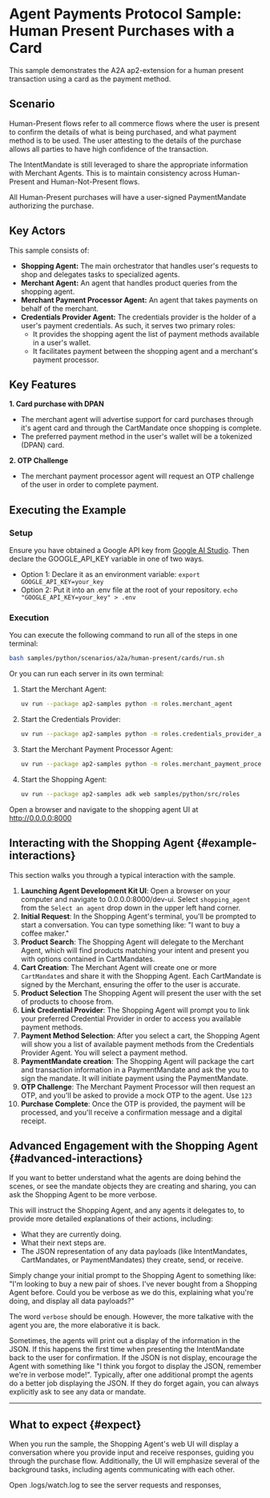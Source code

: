# Agent Payments Protocol Sample: Human Present Purchases with a Card

This sample demonstrates the A2A ap2-extension for a human present transaction
using a card as the payment method.

## Scenario

Human-Present flows refer to all commerce flows where the user is present to
confirm the details of what is being purchased, and what payment method is to be
used. The user attesting to the details of the purchase allows all parties to
have high confidence of the transaction.

The IntentMandate is still leveraged to share the appropriate information with
Merchant Agents. This is to maintain consistency across Human-Present and
Human-Not-Present flows.

All Human-Present purchases will have a user-signed PaymentMandate authorizing
the purchase.

## Key Actors

This sample consists of:

*   **Shopping Agent:** The main orchestrator that handles user's requests to
    shop and delegates tasks to specialized agents.
*   **Merchant Agent:** An agent that handles product queries from the shopping
    agent.
*   **Merchant Payment Processor Agent:** An agent that takes payments on behalf
    of the merchant.
*   **Credentials Provider Agent:** The credentials provider is the holder of a
    user's payment credentials. As such, it serves two primary roles:
    *   It provides the shopping agent the list of payment methods available in
        a user's wallet.
    *   It facilitates payment between the shopping agent and a merchant's
        payment processor.

## Key Features

**1. Card purchase with DPAN**

*   The merchant agent will advertise support for card purchases through it's
    agent card and through the CartMandate once shopping is complete.
*   The preferred payment method in the user's wallet will be a tokenized (DPAN)
    card.

**2. OTP Challenge**

*   The merchant payment processor agent will request an OTP challenge of the
    user in order to complete payment.

## Executing the Example

### Setup

Ensure you have obtained a Google API key from
[Google AI Studio](http://aistudio-preprod/apikey). Then declare the
GOOGLE_API_KEY variable in one of two ways.

*   Option 1: Declare it as an environment variable: `export
    GOOGLE_API_KEY=your_key`
*   Option 2: Put it into an .env file at the root of your repository. `echo
    "GOOGLE_API_KEY=your_key" > .env`

### Execution

You can execute the following command to run all of the steps in one terminal:

```sh
bash samples/python/scenarios/a2a/human-present/cards/run.sh
```

Or you can run each server in its own terminal:

1.  Start the Merchant Agent:

    ```sh
    uv run --package ap2-samples python -m roles.merchant_agent
    ```

2.  Start the Credentials Provider:

    ```sh
    uv run --package ap2-samples python -m roles.credentials_provider_agent
    ```

3.  Start the Merchant Payment Processor Agent:

    ```sh
    uv run --package ap2-samples python -m roles.merchant_payment_processor_agent
    ```

4.  Start the Shopping Agent:

    ```sh
    uv run --package ap2-samples adk web samples/python/src/roles
    ```

Open a browser and navigate to the shopping agent UI at http://0.0.0.0:8000

## Interacting with the Shopping Agent {#example-interactions}

This section walks you through a typical interaction with the sample.

1.  **Launching Agent Development Kit UI**: Open a browser on your computer and
    navigate to 0.0.0.0:8000/dev-ui. Select `shopping_agent` from the `Select an
    agent` drop down in the upper left hand corner.
1.  **Initial Request**: In the Shopping Agent's terminal, you'll be prompted to
    start a conversation. You can type something like: "I want to buy a coffee
    maker."
1.  **Product Search**: The Shopping Agent will delegate to the Merchant Agent,
    which will find products matching your intent and present you with options
    contained in CartMandates.
1.  **Cart Creation**: The Merchant Agent will create one or more `CartMandate`s
    and share it with the Shopping Agent. Each CartMandate is signed by the
    Merchant, ensuring the offer to the user is accurate.
1.  **Product Selection** The Shopping Agent will present the user with the set
    of products to choose from.
1.  **Link Credential Provider**: The Shopping Agent will prompt you to link
    your preferred Credential Provider in order to access you available payment
    methods.
1.  **Payment Method Selection**: After you select a cart, the Shopping Agent
    will show you a list of available payment methods from the Credentials
    Provider Agent. You will select a payment method.
1.  **PaymentMandate creation**: The Shopping Agent will package the cart and
    transaction information in a PaymentMandate and ask the you to sign the
    mandate. It will initiate payment using the PaymentMandate.
1.  **OTP Challenge**: The Merchant Payment Processor will then request an OTP,
    and you'll be asked to provide a mock OTP to the agent. Use `123`
1.  **Purchase Complete**: Once the OTP is provided, the payment will be
    processed, and you'll receive a confirmation message and a digital receipt.

## Advanced Engagement with the Shopping Agent {#advanced-interactions}

If you want to better understand what the agents are doing behind the scenes, or
see the mandate objects they are creating and sharing, you can ask the Shopping
Agent to be more verbose.

This will instruct the Shopping Agent, and any agents it delegates to, to
provide more detailed explanations of their actions, including:

*   What they are currently doing.
*   What their next steps are.
*   The JSON representation of any data payloads (like IntentMandates,
    CartMandates, or PaymentMandates) they create, send, or receive.

Simply change your initial prompt to the Shopping Agent to something like:
"I'm looking to buy a new pair of shoes. I've never bought from a Shopping Agent
before. Could you be verbose as we do this, explaining what you're doing, and
display all data payloads?"

The word `verbose` should be enough. However, the more talkative with the agent
you are, the more elaborative it is back.

Sometimes, the agents will print out a display of the information in the JSON.
If this happens the first time when presenting the IntentMandate back to the
user for confirmation. If the JSON is not display, encourage the Agent with
something like "I think you forgot to display the JSON, remember we're in
verbose mode!". Typically, after one additional prompt the agents do a better
job displaying the JSON. If they do forget again, you can always explicitly ask
to see any data or mandate.

--------------------------------------------------------------------------------

## What to expect {#expect}

When you run the sample, the Shopping Agent's web UI will display a conversation
where you provide input and receive responses, guiding you through the purchase
flow. Additionally, the UI will emphasize several of the background tasks,
including agents communicating with each other.

Open .logs/watch.log to see the server requests and responses,

